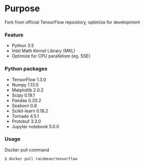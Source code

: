 # Purpose

Fork from official TensorFlow repository, optimize for development

### Feature

- Python 3.5
- Intel Math Kernel Library (MKL)
- Optimize for CPU parallelism (eg. SSE)

### Python packages

- TensorFlow 1.3.0
- Numpy 1.13.0
- Matplotlib 2.0.2
- Scipy 0.19.1
- Pandas 0.20.2
- Seaborn 0.8
- Scikit-learn 0.18.2
- Tornado 4.5.1
- Protobuf 3.3.0
- Jupyter notebook 5.0.0

### Usage

Docker pull command
```
$ docker pull rainbean/tensorflow
```
